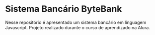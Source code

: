 # Sistema Bancário ByteBank

Nesse repositório é apresentado um sistema bancário em linguagem Javascript. Projeto realizado durante o curso de aprendizado na Alura.
